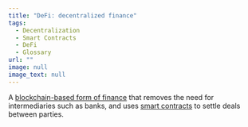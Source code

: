 ```yaml
---
title: "DeFi: decentralized finance"
tags:
  - Decentralization
  - Smart Contracts
  - DeFi
  - Glossary
url: ""
image: null
image_text: null
---
```


A [blockchain-based form of finance](https://www.essentialcardano.io/article/defi-demystified) that removes the need for intermediaries such as banks, and uses [smart contracts](https://www.essentialcardano.io/glossary/smart-contracts) to settle deals between parties.
